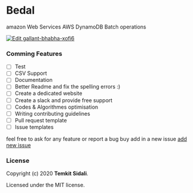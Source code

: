 # Bedal

amazon Web Services AWS DynamoDB Batch operations

[![Edit gallant-bhabha-xofi6](https://codesandbox.io/static/img/play-codesandbox.svg)](https://codesandbox.io/s/gallant-bhabha-xofi6?fontsize=14&hidenavigation=1&theme=dark)

### Comming Features

- [ ] Test
- [ ] CSV Support
- [ ] Documentation
- [ ] Better Readme and fix the spelling errors :)
- [ ] Create a dedicated website
- [ ] Create a slack and provide free support
- [ ] Codes & Algorithmes optimisation
- [ ] Writing contributing guidelines
- [ ] Pull request template
- [ ] Issue templates

feel free to ask for any feature or report a bug buy add in a new issue [add new issue ](https://github.com/Temkit/react-hook-tree/issues/new)

### License

Copyright (c) 2020 **Temkit Sidali**.

Licensed under the MIT license.
